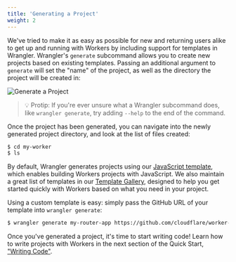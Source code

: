 ```yaml
---
title: 'Generating a Project'
weight: 2
---
```


We've tried to make it as easy as possible for new and returning users alike to get up and running with Workers by including support for templates in Wrangler. Wrangler's `generate` subcommand allows you to create new projects based on existing templates. Passing an additional argument to `generate` will set the "name" of the project, as well as the directory the project will be created in:

![Generate a Project](/quickstart/media/generate-project.gif)

> 💡 Protip: If you're ever unsure what a Wrangler subcommand does, like `wrangler generate`, try adding `--help` to the end of the command.

Once the project has been generated, you can navigate into the newly generated project directory, and look at the list of files created:

```sh
$ cd my-worker
$ ls
```

By default, Wrangler generates projects using our [JavaScript template](https://github.com/cloudflare/worker-template), which enables building Workers projects with JavaScript. We also maintain a great list of templates in our [Template Gallery](/templates), designed to help you get started quickly with Workers based on what you need in your project.

Using a custom template is easy: simply pass the GitHub URL of your template into `wrangler generate`:

```sh
$ wrangler generate my-router-app https://github.com/cloudflare/worker-template-router
```

Once you've generated a project, it's time to start writing code! Learn how to write projects with Workers in the next section of the Quick Start, ["Writing Code"](/quickstart/writing-code).
